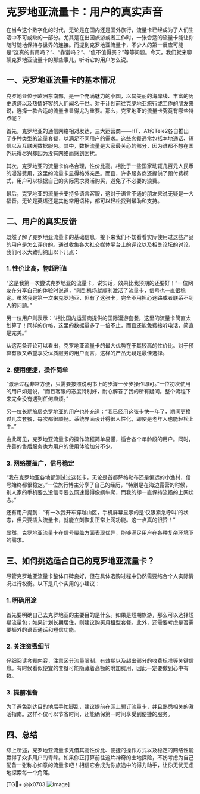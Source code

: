 # 克罗地亚流量卡：用户的真实声音

在当今这个数字化的时代，无论是在国内还是国外旅行，流量卡已经成为了人们生活中不可或缺的一部分。尤其是在出国旅游或者工作时，一张合适的流量卡能让你随时随地保持与世界的连接。而提到克罗地亚流量卡，不少人的第一反应可能是“这真的有用吗？”、“靠谱吗？”、“值不值得买？”等等问题。今天，我们就来聊聊克罗地亚流量卡的那些事儿，听听它的用户怎么说。

## 一、克罗地亚流量卡的基本情况

克罗地亚位于欧洲东南部，是一个充满魅力的小国，以其美丽的海岸线、丰富的历史遗迹以及热情好客的人们闻名于世。对于计划前往克罗地亚旅行或工作的朋友来说，选择一款合适的流量卡显得尤为重要。那么，克罗地亚的流量卡究竟有哪些特点呢？

首先，克罗地亚的通信网络相对发达，三大运营商——HT、A1和Tele2各自推出了多种类型的流量套餐，以满足不同用户的需求。这些套餐通常包括本地通话、短信以及互联网数据服务。其中，数据流量是大家最关心的部分，因为谁都不想在国外玩得尽兴却因为没有网络而感到困扰。

其次，克罗地亚的流量卡价格合理，性价比高。相比于一些国家动辄几百元人民币的漫游费用，这里的流量卡显得格外亲民。而且，许多服务商还提供了预付费模式，用户可以根据自己的实际需求灵活购买，避免了不必要的浪费。

最后，克罗地亚的流量卡支持多语言客服，这对于语言不通的朋友来说无疑是一大福音。无论是英语还是其他常用语种，都可以轻松找到帮助和支持。

## 二、用户的真实反馈

既然了解了克罗地亚流量卡的基础信息，接下来我们不妨看看实际使用过这些产品的用户是怎么评价的。通过收集各大社交媒体平台上的评论以及相关论坛的讨论，我们可以大致归纳出以下几点：

### 1. 性价比高，物超所值

“这是我第一次尝试克罗地亚的流量卡，说实话，效果比我预期的还要好！”一位网友在分享自己的体验时说道，“刚到机场就顺利激活了流量卡，信号也一直很稳定。虽然我是第一次来克罗地亚，但有了这张卡，完全不用担心迷路或者联系不到人的问题。”

另一位用户则表示：“相比国内运营商提供的国际漫游套餐，这里的流量卡简直太划算了！同样的价格，这里的数据量多了一倍不止，而且还能免费接听电话，简直是完美。”

从这两条评论可以看出，克罗地亚流量卡的最大优势在于其较高的性价比。对于预算有限又希望享受优质服务的用户而言，这样的产品无疑是最佳选择。

### 2. 使用便捷，操作简单

“激活过程非常方便，只需要按照说明书上的步骤一步步操作即可。”一位初次使用的用户如是说，“而且客服的态度特别好，耐心解答了我的所有疑问。整个流程下来完全没有遇到任何麻烦。”

另一位长期旅居克罗地亚的用户也补充道：“我已经用这张卡快一年了，期间更换过几次套餐，每次都很顺畅。系统界面设计得很人性化，即使是老年人也能轻松上手。”

由此可见，克罗地亚流量卡的操作流程简单易懂，适合各个年龄段的用户。同时，完善的售后服务也为用户的使用体验加分不少。

### 3. 网络覆盖广，信号稳定

“我在克罗地亚各地都测试过这张卡，无论是首都萨格勒布还是偏远的小渔村，信号始终都很稳定。”一位旅行博主分享了自己的经历，“特别是在海边露营的时候，别人家的手机要么没信号要么网速慢得像蜗牛爬，而我的却一直保持流畅的上网状态。”

还有用户提到：“有一次我开车穿越山区，手机屏幕显示的是‘仅限紧急呼叫’的状态，但只要插入流量卡，就能立刻恢复正常上网功能。这一点真的很赞！”

显然，克罗地亚流量卡在信号覆盖方面表现优异，能够满足用户在各种复杂环境下的需求。

## 三、如何挑选适合自己的克罗地亚流量卡？

尽管克罗地亚流量卡整体口碑良好，但在具体选购过程中仍然需要结合个人实际情况进行权衡。以下是几个实用的小建议：

### 1. 明确用途

首先要明确自己去克罗地亚的主要目的是什么。如果是短期旅游，那么可以选择短期流量包；如果计划长期居住，则建议购买月租型套餐。此外，还需要考虑是否需要额外的语音通话和短信功能。

### 2. 关注资费细节

仔细阅读套餐内容，注意区分流量限制、有效期以及超出部分的收费标准等关键信息。有时候看似便宜的套餐可能隐藏着高额的附加费用，因此一定要做到心中有数。

### 3. 提前准备

为了避免到达目的地后手忙脚乱，建议提前在网上预订流量卡，并且熟悉相关的激活指南。这样不仅可以节省时间，还能确保第一时间享受到便捷的服务。

## 四、总结

综上所述，克罗地亚流量卡凭借其高性价比、便捷的操作方式以及稳定的网络性能赢得了众多用户的青睐。如果你正打算前往这片神奇的土地探险，不妨考虑为自己配备一张称心如意的流量卡吧！相信它会成为你旅途中的得力助手，让你无忧无虑地探索每一个角落。

[TG💪+ @jx0703 ![Image](https://github.com/user-attachments/assets/dbca1d08-cadb-493c-b0ec-ad6f7a83f270)]